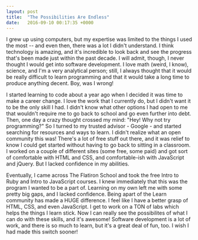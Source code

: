 ```yaml
---
layout: post
title:  "The Possibilities Are Endless"
date:   2016-09-10 00:17:35 +0000
---
```



I grew up using computers, but my expertise was limited to the things I used the most -- and even then, there was a lot I didn't understand. I think technology is amazing, and it's incredible to look back and see the progress that's been made just within the past decade. I will admit, though, I never thought I would get into software development. I love math (weird, I know), science, and I'm a very analytical person; still, I always thought that it would be really difficult to learn programming and that it would take a long time to produce anything decent. Boy, was I wrong!

I started learning to code about a year ago when I decided it was time to make a career change. I love the work that I currently do, but I didn't want it to be the only skill I had. I didn't know what other options I had open to me that wouldn't require me to go back to school and go even further into debt. Then, one day a crazy thought crossed my mind: "Hey! Why not try programming?" So I turned to my trusted advisor - Google - and started searching for resources and ways to learn. I didn't realize what an open community this was! There's a lot of free stuff out there, and it was relief to know I could get started without having to go back to sitting in a classroom. I worked on a couple of different sites (some free, some paid) and got sort of comfortable with HTML and CSS, and comfortable-ish with JavaScript and jQuery. But I lacked confidence in my abilities. 

Eventually, I came across The Flatiron School and took the free Intro to Ruby and Intro to JavaScript courses. I knew immediately that this was the program I wanted to be a part of. Learning on my own left me with some pretty big gaps, and I lacked confidence. Being apart of the Learn community has made a HUGE difference. I feel like I have a better grasp of HTML, CSS, and even JavaScript. I get to work on a TON of labs which helps the things I learn stick. Now I can really see the possibilites of what I can do with these skills, and it's awesome! Software development is a lot of work, and there is so much to learn, but it's a great deal of fun, too. I wish I had made this switch sooner!
